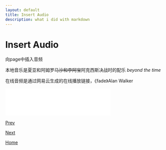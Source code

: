 ```yaml
---
layout: default
title: Insert Audio
description: what i did with markdown
---
```


# Insert Audio

向page中插入音频

本地音乐是夏亚和阿姆罗~~马沙和李阿宝~~阿克西斯决战时的配乐 *beyond the time*

<audio src="./audio/beyond-the-time.mp3"></audio>

在线音频是通过网易云生成的在线播放链接，《fade》Alan Walker

<iframe frameborder="no" border="0" marginwidth="0" marginheight="0" width=330 height=86 src="//music.163.com/outchain/player?type=2&id=36990266&auto=1&height=66"></iframe>

[Prev](./insert-video.md)

[Next](./out0.md)

[Home](./index.md)



